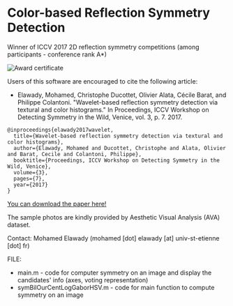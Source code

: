 # Color-based Reflection Symmetry Detection

Winner of ICCV 2017 2D reflection symmetry competitions (among participants - conference rank A*)

![Award certificate](ICCV_WinningCertificates.png "Award certificate")

Users of this software are encouraged to cite the following article:
+ Elawady, Mohamed, Christophe Ducottet, Olivier Alata, Cécile Barat, and Philippe Colantoni. "Wavelet-based reflection symmetry detection via textural and color histograms." In Proceedings, ICCV Workshop on Detecting Symmetry in the Wild, Venice, vol. 3, p. 7. 2017.
```
@inproceedings{elawady2017wavelet,
  title={Wavelet-based reflection symmetry detection via textural and color histograms},
  author={Elawady, Mohamed and Ducottet, Christophe and Alata, Olivier and Barat, Cecile and Colantoni, Philippe},
  booktitle={Proceedings, ICCV Workshop on Detecting Symmetry in the Wild, Venice},
  volume={3},
  pages={7},
  year={2017}
}
```

[You can download the paper here!](http://openaccess.thecvf.com/content_ICCV_2017_workshops/papers/w24/Elawady_Wavelet-Based_Reflection_Symmetry_ICCV_2017_paper.pdf)

The sample photos are kindly provided by Aesthetic Visual Analysis (AVA) dataset.

Contact: Mohamed Elawady (mohamed [dot] elawady [at] univ-st-etienne [dot] fr)

FILE:
+ main.m - code for computer symmetry on an image and display the candidates' info (axes, voting representation)
+ symBilOurCentLogGaborHSV.m - code for main function to compute symmetry on an image
